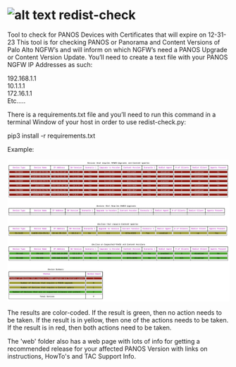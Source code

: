 # ![alt text](https://github.com/PaloAltoNetworks/redist-check/blob/main/palo.ico?raw=true) redist-check
Tool to check for PANOS Devices with Certificates that will expire on 12-31-23
This tool is for checking PANOS or Panorama and Content Versions of Palo Alto NGFW’s and will inform on which NGFW’s need a PANOS Upgrade or Content Version Update.  You’ll need to create a text file with your PANOS NGFW IP Addresses as such:

192.168.1.1  
10.1.1.1  
172.16.1.1  
Etc…..  


There is a requirements.txt file and you’ll need to run this command in a terminal Window of your host in order to use redist-check.py:

pip3 install -r requirements.txt

Example:

![alt text](https://github.com/PaloAltoNetworks/redist-check/blob/main/example.png?raw=true)

The results are color-coded.  If the result is green, then no action needs to be taken.  If the result is in yellow, then one of the actions needs to be taken.  If the result is in red, then both actions need to be taken.

The 'web' folder also has a web page with lots of info for getting a recommended release for your affected PANOS Version with links on instructions, HowTo's and TAC Support Info.
